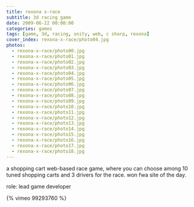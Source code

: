 ```yaml
---
title: rexona x-race
subtitle: 3d racing game
date: 2009-06-22 00:00:00
categories: games
tags: [game, 3d, racing, unity, web, c sharp, rexona]
cover_index: rexona-x-race/photo04.jpg
photos:
  - rexona-x-race/photo00.jpg
  - rexona-x-race/photo01.jpg
  - rexona-x-race/photo02.jpg
  - rexona-x-race/photo03.jpg
  - rexona-x-race/photo04.jpg
  - rexona-x-race/photo05.jpg
  - rexona-x-race/photo06.jpg
  - rexona-x-race/photo07.jpg
  - rexona-x-race/photo08.jpg
  - rexona-x-race/photo09.jpg
  - rexona-x-race/photo10.jpg
  - rexona-x-race/photo11.jpg
  - rexona-x-race/photo12.jpg
  - rexona-x-race/photo13.jpg
  - rexona-x-race/photo14.jpg
  - rexona-x-race/photo15.jpg
  - rexona-x-race/photo16.jpg
  - rexona-x-race/photo17.jpg
  - rexona-x-race/photo18.jpg
---
```

a shopping cart web-based race game, where you can choose among 10 tuned shopping carts and 3 drivers for the race. won fwa site of the day.

role: lead game developer

{% vimeo 99293760 %}
